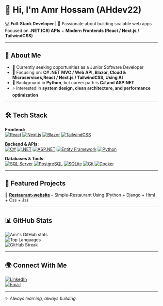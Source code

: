 # 👋 Hi, I'm Amr Hossam (AHdev22)  

💻 **Full-Stack Developer** | 🚀 Passionate about building scalable web apps  
Focused on **.NET (C#) APIs** + **Modern Frontends (React / Next.js / TailwindCSS)**  

---

## 🚀 About Me
- 🔭 Currently seeking opportunities as a Junior Software Developer
- 🌱 Focusing on: **C# .NET MVC / Web API, Blazor, Cloud & Microservices,React / Next.js / TailwindCSS, Using AI**  
- 🧩 Background in **Python**, but career path is **C# and ASP.NET**  
- ⚡ Interested in **system design, clean architecture, and performance optimization**  

---

## 🛠️ Tech Stack  

**Frontend:**  
[![React](https://img.shields.io/badge/React-20232A?logo=react&logoColor=61DAFB)](https://react.dev)
[![Next.js](https://img.shields.io/badge/Next.js-000000?logo=nextdotjs&logoColor=white)](https://nextjs.org)
[![Blazor](https://img.shields.io/badge/Blazor-5C2D91?logo=blazor&logoColor=white)](https://dotnet.microsoft.com/apps/aspnet/web-apps/blazor)
[![TailwindCSS](https://img.shields.io/badge/TailwindCSS-38B2AC?logo=tailwind-css&logoColor=white)](https://tailwindcss.com)

**Backend & APIs:**  
[![C#](https://img.shields.io/badge/C%23-239120?logo=c-sharp&logoColor=white)](https://learn.microsoft.com/dotnet/csharp/)
[![.NET](https://img.shields.io/badge/.NET-512BD4?logo=dotnet&logoColor=white)](https://dotnet.microsoft.com/)
[![ASP.NET](https://img.shields.io/badge/ASP.NET_Core-512BD4?logo=dotnet&logoColor=white)](https://learn.microsoft.com/aspnet/core/)
[![Entity Framework](https://img.shields.io/badge/Entity_Framework-512BD4?logo=dotnet&logoColor=white)](https://learn.microsoft.com/ef/)
[![Python](https://img.shields.io/badge/Python-3776AB?logo=python&logoColor=white)](https://www.python.org/)

**Databases & Tools:**  
[![SQL Server](https://img.shields.io/badge/SQL_Server-CC2927?logo=microsoft-sql-server&logoColor=white)](https://learn.microsoft.com/sql/sql-server/)
[![PostgreSQL](https://img.shields.io/badge/PostgreSQL-4169E1?logo=postgresql&logoColor=white)](https://www.postgresql.org/)
[![SQLite](https://img.shields.io/badge/SQLite-003B57?logo=sqlite&logoColor=white)](https://www.sqlite.org/)
[![Git](https://img.shields.io/badge/Git-F05032?logo=git&logoColor=white)](https://git-scm.com/)
[![Docker](https://img.shields.io/badge/Docker-2496ED?logo=docker&logoColor=white)](https://www.docker.com/)


---

## 📌 Featured Projects  
🔹 **[Restaurant-website](https://github.com/AHdev22/Coursera-Django-MVT.git)** – Simple-Restaurant Using (Python + Django + Html + Css + Js)

---

## 📊 GitHub Stats  

![Amr's GitHub stats](https://github-readme-stats.vercel.app/api?username=AHdev22&show_icons=true&theme=tokyonight)  
![Top Languages](https://github-readme-stats.vercel.app/api/top-langs/?username=AHdev22&layout=compact&theme=tokyonight)  
![GitHub Streak](https://github-readme-streak-stats.herokuapp.com/?user=AHdev22&theme=tokyonight)  

---

## 🌍 Connect With Me  
[![LinkedIn](https://img.shields.io/badge/LinkedIn-0A66C2?logo=linkedin&logoColor=white)](https://www.linkedin.com/in/amr-hossam-89ba17312/)  
[![Email](https://img.shields.io/badge/Email-amr.h.dev22%40gmail.com-red?logo=gmail&logoColor=white)](https://mail.google.com/mail/?view=cm&fs=1&to=amr.h.dev22@gmail.com&su=Job%20Opportunity%20-%20Contact%20from%20GitHub&body=Hi%20Amr,%0D%0A%0D%0AI%20found%20your%20GitHub%20profile%20and%20would%20like%20to%20connect%20with%20you%20regarding...)


---
✨ *Always learning, always building.*  
